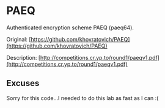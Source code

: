 # PAEQ

Authenticated encryption scheme PAEQ (paeq64).

Original:
[https://github.com/khovratovich/PAEQ](https://github.com/khovratovich/PAEQ)

Description:
[http://competitions.cr.yp.to/round1/paeqv1.pdf](http://competitions.cr.yp.to/round1/paeqv1.pdf)

## Excuses

Sorry for this code...I needed to do this lab as fast as I can :(
